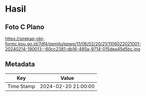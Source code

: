 # Hasil

## Foto C Plano

https://sirekap-obj-formc.kpu.go.id/7df4/pemilu/ppwp/11/06/02/20/21/1106022021001-20240214-190013--60cc2381-db16-495a-9714-015dea45d5bc.jpg


## Metadata

| Key        | Value               |
| ---------- | ------------------- |
| Time Stamp | 2024-02-20 21:00:00 |



